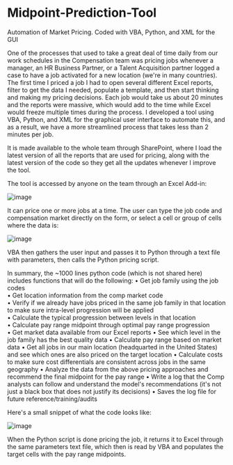 # Midpoint-Prediction-Tool
Automation of Market Pricing. Coded with VBA, Python, and XML for the GUI

One of the processes that used to take a great deal of time daily from our work schedules in the Compensation team was pricing jobs whenever a manager, an HR Business Partner, or a Talent Acquisition partner logged a case to have a job activated for a new location (we're in many countries). The first time I priced a job I had to open several different Excel reports, filter to get the data I needed, populate a template, and then start thinking and making my pricing decisions. Each job would take us about 20 minutes and the reports were massive, which would add to the time while Excel would freeze multiple times during the process. I developed a tool using VBA, Python, and XML for the graphical user interface to automate this, and as a result, we have a more streamlined process that takes less than 2 minutes per job.

It is made available to the whole team through SharePoint, where I load the latest version of all the reports that are used for pricing, along with the latest version of the code so they get all the updates whenever I improve the tool.

The tool is accessed by anyone on the team through an Excel Add-in:

![image](https://github.com/jacksoncaquino/Midpoint-Prediction-Tool/assets/61064363/d438b956-1a54-4fa2-8a9c-a7971a5daede)

It can price one or more jobs at a time. The user can type the job code and compensation market directly on the form, or select a cell or group of cells where the data is:

![image](https://github.com/jacksoncaquino/Midpoint-Prediction-Tool/assets/61064363/ec4e2788-28a1-4295-a734-dcff7dae31de)

VBA then gathers the user input and passes it to Python through a text file with parameters, then calls the Python pricing script.

In summary, the ~1000 lines python code (which is not shared here) includes functions that will do the following:
• Get job family using the job codes<br>
• Get location information from the comp market code<br>
• Verify if we already have jobs priced in the same job family in that location to make sure intra-level progression will be applied<br>
• Calculate the typical progression between levels in that location<br>
• Calculate pay range midpoint through optimal pay range progression<br>
• Get market data available from our Excel reports
• See which level in the job family has the best quality data
• Calculate pay range based on market data
• Get all jobs in our main location (headquarted in the United States) and see which ones are also priced on the target location
• Calculate costs to make sure cost differentials are consistent across jobs in the same geography
• Analyze the data from the above pricing approaches and recommend the final midpoint for the pay range
• Write a log that the Comp analysts can follow and understand the model's recommendations (it's not just a black box that does not justify its decisions)
• Saves the log file for future reference/training/audits

Here's a small snippet of what the code looks like:

![image](https://github.com/jacksoncaquino/Midpoint-Prediction-Tool/assets/61064363/e2e1e1f9-ebce-4f42-a8d3-97439ccabc71)

When the Python script is done pricing the job, it returns it to Excel through the same parameters text file, which then is read by VBA and populates the target cells with the pay range midpoints.
